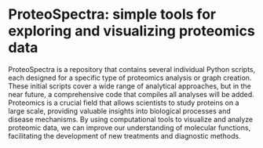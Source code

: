 # ProteoSpectra: simple tools for exploring and visualizing proteomics data 
ProteoSpectra is a repository that contains several individual Python scripts, each designed for a specific type of proteomics analysis or graph creation. These initial scripts cover a wide range of analytical approaches, but in the near future, a comprehensive code that compiles all analyses will be added. Proteomics is a crucial field that allows scientists to study proteins on a large scale, providing valuable insights into biological processes and disease mechanisms. By using computational tools to visualize and analyze proteomic data, we can improve our understanding of molecular functions, facilitating the development of new treatments and diagnostic methods.
